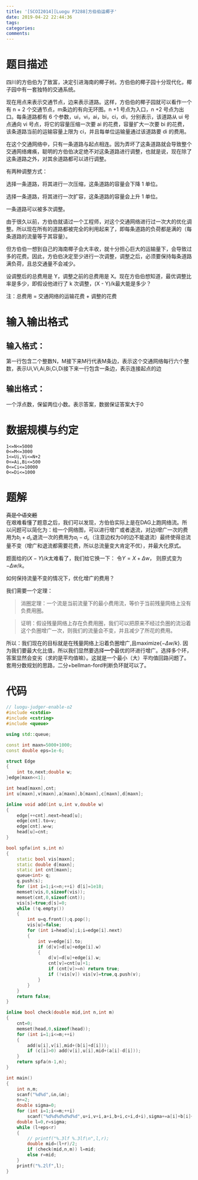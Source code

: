 ```yaml
---
title: '[SCOI2014][Luogu P3288]方伯伯运椰子'
date: 2019-04-22 22:44:36
tags:
categories:
comments:
---
```

# 题目描述
四川的方伯伯为了致富，决定引进海南的椰子树。方伯伯的椰子园十分现代化，椰子园中有一套独特的交通系统。

<!-- more -->

现在用点来表示交通节点，边来表示道路。这样，方伯伯的椰子园就可以看作一个有 n + 2 个交通节点，m条边的有向无环图。n +1 号点为入口，n +2 号点为出口。每条道路都有 6 个参数，ui，vi，ai，bi，ci，di，分别表示，该道路从 ui 号点通向 vi 号点，将它的容量压缩一次要 ai 的花费，容量扩大一次要 bi 的花费，该条道路当前的运输容量上限为 ci，并且每单位运输量通过该道路要 di 的费用。

在这个交通网络中，只有一条道路与起点相连。因为弄坏了这条道路就会导致整个交通网络瘫痪，聪明的方伯伯决定绝不对这条道路进行调整，也就是说，现在除了这条道路之外，对其余道路都可以进行调整。

有两种调整方式：

选择一条道路，将其进行一次压缩，这条道路的容量会下降 1 单位。

选择一条道路，将其进行一次扩容，这条道路的容量会上升 1 单位。

一条道路可以被多次调整。

由于很久以前，方伯伯就请过一个工程师，对这个交通网络进行过一次大的优化调整。所以现在所有的道路都被完全的利用起来了，即每条道路的负荷都是满的（每条道路的流量等于其容量）。

但方伯伯一想到自己的海南椰子会大丰收，就十分担心巨大的运输量下，会导致过多的花费。因此，方伯伯决定至少进行一次调整，调整之后，必须要保持每条道路满负荷，且总交通量不会减少。

设调整后的总费用是 Y，调整之前的总费用是 X。现在方伯伯想知道，最优调整比率是多少，即假设他进行了 k 次调整，(X - Y)/k最大能是多少？

注：总费用 = 交通网络的运输花费 + 调整的花费

# 输入输出格式
## 输入格式：
第一行包含二个整数N，M接下来M行代表M条边，表示这个交通网络每行六个整数，表示Ui,Vi,Ai,Bi,Ci,Di接下来一行包含一条边，表示连接起点的边

## 输出格式：
一个浮点数，保留两位小数。表示答案，数据保证答案大于0  
# 数据规模与约定
```
1<=N<=5000
0<=M<=3000
1<=Ui,Vi<=N+2
0<=Ai,Bi<=500
0<=Ci<=10000
0<=Di<=1000
```

# 题解
~~真是个语文题~~  
在艰难看懂了题意之后，我们可以发现，方伯伯实际上是在DAG上跑网络流。所以问题可以简化为：给一个网络图，可以进行增广或者退流，对边i增广一次的费用为$b_i+d_i$,退流一次的费用为$a_i-d_i$,（注意边权为0的边不能退流）最终使得总流量不变（增广和退流都需要花费，所以总流量变大肯定不优），并最大化原式。

题面给的$(X-Y)/k$太难看了，我们给它换一下：
令$Y=X+\Delta w$，
则原式变为$-\Delta w/k$。

如何保持流量不变的情况下，优化增广的费用？

我们需要一个定理：
> 消圈定理：一个流是当前流量下的最小费用流，等价于当前残量网络上没有负费用圈。

> 证明：假设残量网络上存在负费用圈，我们可以把原来不经过负圈的流沿着这个负圈增广一次，则我们的流量会不变，并且减少了所花的费用。

所以：我们现在的目标就是在残量网络上沿着负圈增广,且$\text{maximize}\{-\Delta w/k\}$.
因为我们要最大化比值，所以我们显然要选择**一个**最优的环进行增广。选择多个环，答案显然会变劣（求的是平均值嘛）。这就是一个最小（大）平均值回路问题了。套用分数规划的思路，二分+bellman-ford判断负环就可以了。
# 代码
```cpp
// luogu-judger-enable-o2
#include <cstdio>
#include <cstring>
#include <queue>

using std::queue;

const int maxn=5000+1000;
const double eps=1e-6;

struct Edge
{
    int to,next;double w;
}edge[maxn<<1];

int head[maxn],cnt;
int u[maxn],v[maxn],a[maxn],b[maxn],c[maxn],d[maxn];

inline void add(int u,int v,double w)
{
    edge[++cnt].next=head[u];
    edge[cnt].to=v;
    edge[cnt].w=w;
    head[u]=cnt;
}

bool spfa(int s,int n)
{
    static bool vis[maxn];
    static double d[maxn];
    static int cnt[maxn];
    queue<int> q;
    q.push(s);
    for (int i=1;i<=n;++i) d[i]=1e18;
    memset(vis,0,sizeof(vis));
    memset(cnt,0,sizeof(cnt));
    vis[s]=true;d[s]=0;
    while (!q.empty())
    {
        int u=q.front();q.pop();
        vis[u]=false;
        for (int i=head[u];i;i=edge[i].next)
        {
            int v=edge[i].to;
            if (d[v]>d[u]+edge[i].w)
            {
                d[v]=d[u]+edge[i].w;
                cnt[v]=cnt[u]+1;
                if (cnt[v]>=n) return true;
                if (!vis[v]) vis[v]=true,q.push(v);
            }
        }
    }
    return false;
}

inline bool check(double mid,int n,int m)
{
    cnt=0;
    memset(head,0,sizeof(head));
    for (int i=1;i<=m;++i)
    {
        add(u[i],v[i],mid+(b[i]+d[i]));
        if (c[i]>0) add(v[i],u[i],mid+(a[i]-d[i]));
    }
    return spfa(n-1,n);
}

int main()
{
    int n,m;
    scanf("%d%d",&n,&m);
    n+=2;
    double sigma=0;
    for (int i=1;i<=m;++i)
        scanf("%d%d%d%d%d%d",u+i,v+i,a+i,b+i,c+i,d+i),sigma+=a[i]+b[i]+(double)c[i]*d[i];
    double l=0,r=sigma;
    while (l+eps<r)
    {
        // printf("%.3lf %.3lf\n",l,r);
        double mid=(l+r)/2;
        if (check(mid,n,m)) l=mid;
        else r=mid;
    }
    printf("%.2lf",l);
}
```